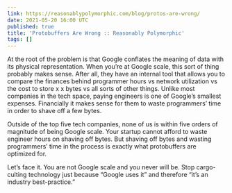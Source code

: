 ```yaml
---
link: https://reasonablypolymorphic.com/blog/protos-are-wrong/
date: 2021-05-20 16:00 UTC
published: true
title: 'Protobuffers Are Wrong :: Reasonably Polymorphic'
tags: []
---
```


At the root of the problem is that Google conflates the meaning of data with its physical representation. When you’re at Google scale, this sort of thing probably makes sense. After all, they have an internal tool that allows you to compare the finances behind programmer hours vs network utilization vs the cost to store
x
x
 bytes vs all sorts of other things. Unlike most companies in the tech space, paying engineers is one of Google’s smallest expenses. Financially it makes sense for them to waste programmers’ time in order to shave off a few bytes.

Outside of the top five tech companies, none of us is within five orders of magnitude of being Google scale. Your startup cannot afford to waste engineer hours on shaving off bytes. But shaving off bytes and wasting programmers’ time in the process is exactly what protobuffers are optimized for.

Let’s face it. You are not Google scale and you never will be. Stop cargo-culting technology just because “Google uses it” and therefore “it’s an industry best-practice.”
